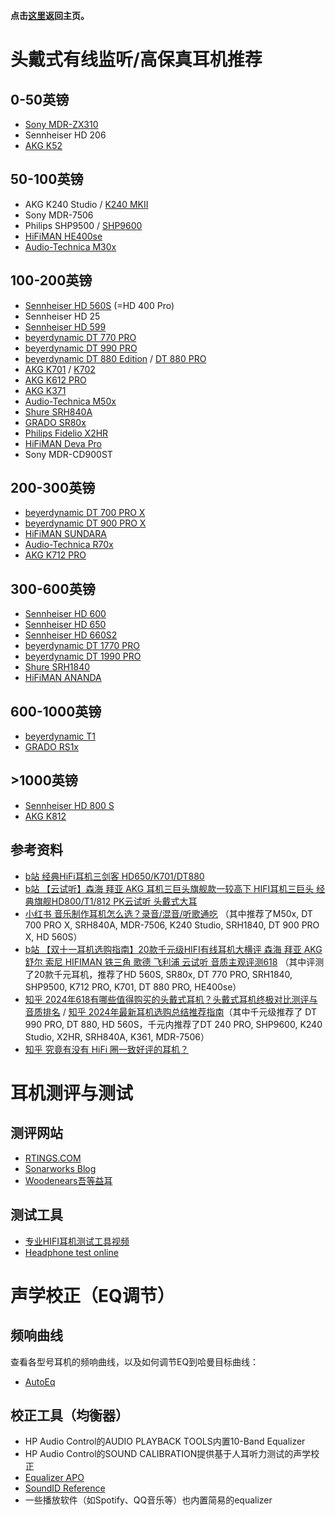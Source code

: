 **点击[这里](https://lambdacdm.github.io/Music-Laboratory/)返回主页。**

# 头戴式有线监听/高保真耳机推荐
## 0-50英镑
* [Sony MDR-ZX310](https://www.sony.co.uk/store/product/mdrzx310apb.ce7/MDR-ZX310-ZX310AP-Headphones)
* Sennheiser HD 206
* [AKG K52](https://uk.akg.com/professional-headphones/K52.html?dwvar_K52_color=Black-GLOBAL-Current)

## 50-100英镑
* AKG K240 Studio / [K240 MKII](https://uk.akg.com/professional-headphones/K240MKII.html?cgid=professional-headphones)
* Sony MDR-7506
* Philips SHP9500 / [SHP9600](https://www.philips.co.uk/c-p/SHP9600_00/over-ear-headphones)
* [HiFiMAN HE400se](https://store.hifiman.com/index.php/he400se.html)
* [Audio-Technica M30x](https://www.audio-technica.com/en-gb/ath-m30x)

## 100-200英镑
* [Sennheiser HD 560S](https://www.sennheiser-hearing.com/en-UK/p/hd-560s/) (=HD 400 Pro)
* Sennheiser HD 25
* [Sennheiser HD 599](https://www.sennheiser-hearing.com/en-UK/p/hd-599/)
* [beyerdynamic DT 770 PRO](https://europe.beyerdynamic.com/dt-770-pro.html)
* [beyerdynamic DT 990 PRO](https://europe.beyerdynamic.com/dt-990-pro.html)
* [beyerdynamic DT 880 Edition](https://europe.beyerdynamic.com/dt-880-edition.html) / [DT 880 PRO](https://europe.beyerdynamic.com/dt-880-pro.html)
* [AKG K701](https://uk.akg.com/professional-headphones/K701.html?cgid=professional-headphones) / [K702](https://uk.akg.com/professional-headphones/K702.html?dwvar_K702_color=Black-GLOBAL-Current)
* [AKG K612 PRO](https://uk.akg.com/professional-headphones/K612PRO.html?cgid=professional-headphones)
* [AKG K371](https://uk.akg.com/professional-headphones/K371-.html?dwvar_K371-_color=Black-GLOBAL-Current)
* [Audio-Technica M50x](https://www.audio-technica.com/en-gb/ath-m50x)
* [Shure SRH840A](https://www.shure.com/en-GB/products/headphones/srh840?variant=SRH840A-EFS)
* [GRADO SR80x](https://gradolabs.com/products/sr80x?_pos=1&_sid=83950c2d2&_ss=r)
* [Philips Fidelio X2HR](https://www.philips.co.uk/c-p/X2HR_00/fidelio-headphones)
* [HiFiMAN Deva Pro](https://store.hifiman.com/index.php/deva-pro-wired-openbox.html)
* Sony MDR-CD900ST

## 200-300英镑
* [beyerdynamic DT 700 PRO X](https://europe.beyerdynamic.com/dt-700-pro-x.html)
* [beyerdynamic DT 900 PRO X](https://europe.beyerdynamic.com/dt-900-pro-x.html)
* [HiFiMAN SUNDARA](https://store.hifiman.com/index.php/sundara.html)
* [Audio-Technica R70x](https://www.audio-technica.com/en-gb/ath-r70x)
* [AKG K712 PRO](https://uk.akg.com/professional-headphones/K712PRO.html?dwvar_K712PRO_color=Black-GLOBAL-Current)

## 300-600英镑
* [Sennheiser HD 600](https://www.sennheiser-hearing.com/en-UK/p/hd-600/)
* [Sennheiser HD 650](https://www.sennheiser-hearing.com/en-UK/p/hd-650/)
* [Sennheiser HD 660S2](https://www.sennheiser-hearing.com/en-UK/p/hd-660s2/)
* [beyerdynamic DT 1770 PRO](https://europe.beyerdynamic.com/dt-1770-pro.html)
* [beyerdynamic DT 1990 PRO](https://europe.beyerdynamic.com/dt-1990-pro.html)
* [Shure SRH1840](https://www.shure.com/en-GB/products/headphones/srh1840?variant=SRH1840-BK)
* [HiFiMAN ANANDA](https://store.hifiman.com/index.php/ananda-stealth-magnet-version.html)

## 600-1000英镑
* [beyerdynamic T1](https://europe.beyerdynamic.com/t1.html)
* [GRADO RS1x](https://gradolabs.com/products/rs1x?_pos=2&_psq=rs&_ss=e&_v=1.0)

## >1000英镑
* [Sennheiser HD 800 S](https://www.sennheiser-hearing.com/en-UK/p/hd-800-s/)
* [AKG K812](https://uk.akg.com/professional-headphones/K812.html?dwvar_K812_color=Black-GLOBAL-Current)

## 参考资料
* [b站 经典HiFi耳机三剑客 HD650/K701/DT880](https://www.bilibili.com/video/BV1yf4y127rE/)
* [b站 【云试听】森海 拜亚 AKG 耳机三巨头旗舰款一较高下 HIFI耳机三巨头 经典旗舰HD800/T1/812 PK云试听 头戴式大耳
](https://www.bilibili.com/video/BV1qp4y197Qw/)
* [小红书 音乐制作耳机怎么选？录音/混音/听歌通吃](https://www.xiaohongshu.com/explore/62447dfe000000000102ec03?xsec_token=ABL4fgxZcz004-NgPIVlaApV-ipFqWj0CKEmJ8xCjKn58=&xsec_source=pc_search&source=web_explore_feed) （其中推荐了M50x, DT 700 PRO X, SRH840A, MDR-7506, K240 Studio, SRH1840, DT 900 PRO X, HD 560S）
* [b站 【双十一耳机选购指南】20款千元级HIFI有线耳机大横评 森海 拜亚 AKG 舒尔 索尼 HIFIMAN 铁三角 歌德 飞利浦 云试听 音质主观评测618](https://www.bilibili.com/video/BV1gR4y1E73a/) （其中评测了20款千元耳机，推荐了HD 560S, SR80x, DT 770 PRO, SRH1840, SHP9500, K712 PRO, K701, DT 880 PRO, HE400se）
* [知乎 2024年618有哪些值得购买的头戴式耳机？头戴式耳机终极对比测评与音质排名](https://zhuanlan.zhihu.com/p/65766648) / [知乎 2024年最新耳机选购总结推荐指南](https://zhuanlan.zhihu.com/p/142763404)（其中千元级推荐了 DT 990 PRO, DT 880, HD 560S，千元内推荐了DT 240 PRO, SHP9600, K240 Studio, X2HR, SRH840A, K361, MDR-7506）
* [知乎 究竟有没有 HiFi 圈一致好评的耳机？](https://www.zhihu.com/question/384456380)

# 耳机测评与测试
## 测评网站
* [RTINGS.COM](https://www.rtings.com/headphones/)
* [Sonarworks Blog](https://www.sonarworks.com/blog)
* [Woodenears吾等益耳](https://www.woodenears.com/)

## 测试工具
* [专业HIFI耳机测试工具视频](https://www.bilibili.com/video/BV1dJ411W7Rd/)
* [Headphone test online](https://webcammictest.com/headphones/)

# 声学校正（EQ调节）
## 频响曲线
查看各型号耳机的频响曲线，以及如何调节EQ到哈曼目标曲线：

* [AutoEq](https://autoeq.app/)

## 校正工具（均衡器）
* HP Audio Control的AUDIO PLAYBACK TOOLS内置10-Band Equalizer
* HP Audio Control的SOUND CALIBRATION提供基于人耳听力测试的声学校正
* [Equalizer APO](https://equalizerapo.com/)
* [SoundID Reference](https://www.sonarworks.com/soundid-reference)
* 一些播放软件（如Spotify、QQ音乐等）也内置简易的equalizer

